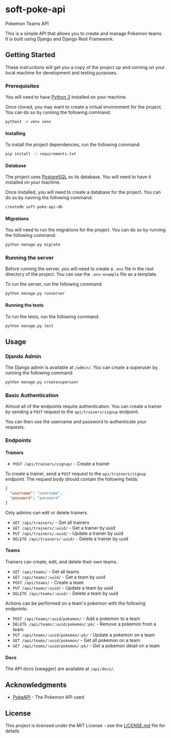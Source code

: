 # soft-poke-api

Pokemon Teams API

This is a simple API that allows you to create and manage Pokemon teams. It is built using Django and Django Rest Framework.

## Getting Started

These instructions will get you a copy of the project up and running on your local machine for development and testing purposes.

### Prerequisites

You will need to have [Python 3](https://www.python.org/downloads/) installed on your machine.

Once cloned, you may want to create a virtual environment for the project. You can do so by running the following command:

```bash
python3 -m venv venv
```

#### Installing

To install the project dependencies, run the following command:

```bash
pip install -r requirements.txt
```

#### Database

The project uses [PostgreSQL](https://www.postgresql.org/) as its database. You will need to have it installed on your machine.

Once installed, you will need to create a database for the project. You can do so by running the following command:

```bash
createdb soft-poke-api-db
```

#### Migrations

You will need to run the migrations for the project. You can do so by running the following command:

```bash
python manage.py migrate
```

### Running the server

Before running the server, you will need to create a `.env` file in the root directory of the project. You can use the `.env-example` file as a template.

To run the server, run the following command:

```bash
python manage.py runserver
```

#### Running the tests

To run the tests, run the following command:

```bash
python manage.py test
```

## Usage

### Djando Admin

The Django admin is available at `/admin/`. You can create a superuser by running the following command:

```bash
python manage.py createsuperuser
```

### Basic Authentication

Almost all of the endpoints require authentication. You can create a trainer by sending a `POST` request to the `api/trainers/signup` endpoint.

You can then use the username and password to authenticate your requests.

### Endpoints

#### Trainers

- `POST /api/trainers/signup/` - Create a trainer

To create a trainer, send a `POST` request to the `api/trainers/signup` endpoint. The request body should contain the following fields:

```json
{
  "username": "username",
  "password": "password"
}
```

Only admins can edit or delete trainers.

- `GET /api/trainers/` - Get all trainers
- `GET /api/trainers/:uuid/` - Get a trainer by uuid
- `PUT /api/trainers/:uuid/` - Update a trainer by uuid
- `DELETE /api/trainers/:uuid/` - Delete a trainer by uuid

#### Teams

Trainers can create, edit, and delete their own teams.

- `GET /api/teams/` - Get all teams
- `GET /api/teams/:uuid/` - Get a team by uuid
- `POST /api/teams/` - Create a team
- `PUT /api/teams/:uuid/` - Update a team by uuid
- `DELETE /api/teams/:uuid/` - Delete a team by uuid

Actions can be performed on a team's pokemon with the following endpoints:

- `POST /api/teams/:uuid/pokemon/` - Add a pokemon to a team
- `DELETE /api/teams/:uuid/pokemon/:pk/` - Remove a pokemon from a team
- `PUT /api/teams/:uuid/pokemon/:pk/` - Update a pokemon on a team
- `GET /api/teams/:uuid/pokemon/` - Get all pokemon on a team
- `GET /api/teams/:uuid/pokemon/:pk/` - Get a pokemon detail on a team

#### Docs

The API docs (swagger) are available at `/api/docs/`.

## Acknowledgments

- [PokeAPI](https://pokeapi.co/) - The Pokemon API used

## License

This project is licensed under the MIT License - see the [LICENSE.md](LICENSE.md) file for details

